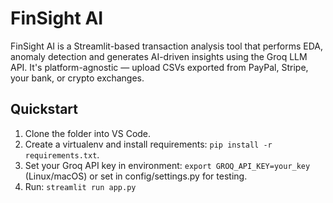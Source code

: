 # FinSight AI

FinSight AI is a Streamlit-based transaction analysis tool that performs EDA, anomaly detection and generates AI-driven insights using the Groq LLM API. It's platform-agnostic — upload CSVs exported from PayPal, Stripe, your bank, or crypto exchanges.

## Quickstart
1. Clone the folder into VS Code.
2. Create a virtualenv and install requirements: `pip install -r requirements.txt`.
3. Set your Groq API key in environment: `export GROQ_API_KEY=your_key` (Linux/macOS) or set in config/settings.py for testing.
4. Run: `streamlit run app.py`
